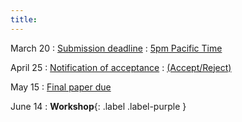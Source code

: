 ```yaml
---
title: 
---
```


March 20
: [Submission deadline](#)
  : [5pm Pacific Time](#)

April 25
: [Notification of acceptance](#)
  : [(Accept/Reject)](#)

May 15
: [Final paper due](#)

June 14
: **Workshop**{: .label .label-purple }
